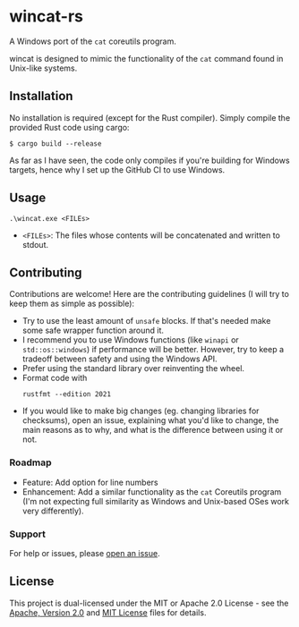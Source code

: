 # wincat-rs

A Windows port of the `cat` coreutils program.

wincat is designed to mimic the functionality of the `cat` command found in
Unix-like systems.

## Installation

No installation is required (except for the Rust compiler). Simply compile the
provided Rust code using cargo:

``` console
$ cargo build --release
```

As far as I have seen, the code only compiles if you're building for Windows
targets, hence why I set up the GitHub CI to use Windows.

## Usage

``` console
.\wincat.exe <FILEs>
```

  - `<FILEs>`: The files whose contents will be concatenated and written to
    stdout.

## Contributing

Contributions are welcome! Here are the contributing guidelines (I will try to
keep them as simple as possible):

  - Try to use the least amount of `unsafe` blocks. If that's needed make some
    safe wrapper function around it.
  - I recommend you to use Windows functions (like `winapi` or
    `std::os::windows`) if performance will be better. However, try to keep a
    tradeoff between safety and using the Windows API.
  - Prefer using the standard library over reinventing the wheel.
  - Format code with
    ``` console
    rustfmt --edition 2021
    ```
  - If you would like to make big changes (eg. changing libraries for
    checksums), open an issue, explaining what you'd like to change, the main
    reasons as to why, and what is the difference between using it or not.

### Roadmap

  - Feature: Add option for line numbers
  - Enhancement: Add a similar functionality as the `cat` Coreutils program (I'm
    not expecting full similarity as Windows and Unix-based OSes work very
    differently).

### Support

For help or issues, please [open an
issue](https://github.com/walker84837/wincat-rs/issues).

## License

This project is dual-licensed under the MIT or Apache 2.0 License - see the
[Apache, Version 2.0](LICENSE_APACHE.md) and [MIT License](LICENSE_MIT.md) files
for details.
